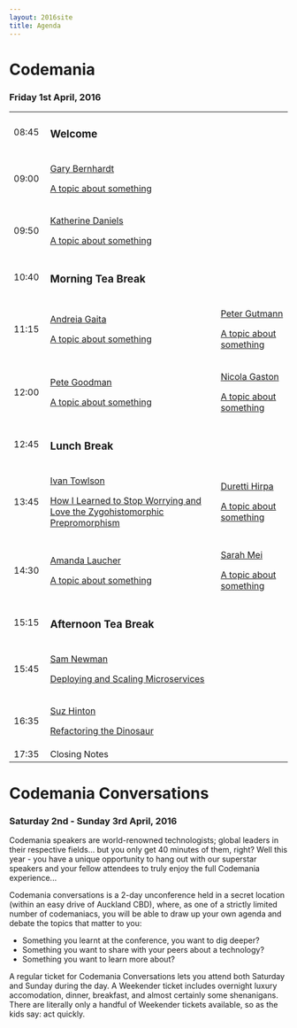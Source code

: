 ```yaml
---
layout: 2016site
title: Agenda
---
```


# Codemania

### Friday 1st April, 2016

<table class="agenda-table">
   <tbody>
    <tr>
      <td width="50px">08:45</td>
      <td colspan="2"><h3>Welcome</h3></td>
    </tr>
    <tr>
      <td>09:00</td>
      <td colspan="2">
        <a href="/agenda/gary-bernhardt.html">
        <p class="speaker">Gary Bernhardt</p>
        <p class="topic">A topic about something</p>
        </a>
      </td>
    </tr>
    <tr>
      <td>09:50</td>
      <td colspan="2">
        <a href="/agenda/katherine-daniels.html">
        <p class="speaker">Katherine Daniels</p>
        <p class="topic">A topic about something</p>
        </a>
      </td>
    </tr>
    <tr>
      <td>10:40</td>
      <td colspan="2"><h3>Morning Tea Break</h3></td>
    </tr>
    <tr>
      <td>11:15</td>
      <td><a href="/agenda/andreia-gaita.html">
        <p class="speaker">Andreia Gaita</p>
        <p class="topic">A topic about something</p></a>
      </td>
      <td>
        <a href="/agenda/peter-gutmann.html">
        <p class="speaker">Peter Gutmann</p>
        <p class="topic">A topic about something</p>
        </a>
      </td>
    </tr>
    <tr>
      <td>12:00</td>
      <td>
        <a href="/agenda/peter-goodman.html">
        <p class="speaker">Pete Goodman</p>
        <p class="topic">A topic about something</p>
        </a>
      </td>
      <td>
        <a href="/agenda/nicola-gaston.html">
        <p class="speaker">Nicola Gaston</p>
        <p class="topic">A topic about something</p>
        </a>
      </td>
    </tr>
    <tr>
      <td>12:45</td>
      <td colspan="2"><h3>Lunch Break</h3></td>
    </tr>
    <tr>
      <td>13:45</td>
      <td>
        <a href="/agenda/ivan-towlson.html">
        <p class="speaker">Ivan Towlson</p>
        <p class="topic">How I Learned to Stop Worrying and Love the Zygohistomorphic Prepromorphism</p>
        </a>
      </td>
      <td>
        <a href="/agenda/duretti-hirpa.html">
        <p class="speaker">Duretti Hirpa</p>
        <p class="topic">A topic about something</p>
        </a>
      </td>
    </tr>
    <tr>
      <td>14:30</td>
      <td>
        <a href="/agenda/amanda-laucher.html">
        <p class="speaker">Amanda Laucher</p>
        <p class="topic">A topic about something</p>
        </a>
      </td>
      <td>
        <a href="/agenda/sarah-mei.html">
        <p class="speaker">Sarah Mei</p>
        <p class="topic">A topic about something</p>
        </a>
      </td>
    </tr>
    <tr>
      <td>15:15</td>
      <td colspan="2"><h3>Afternoon Tea Break</h3></td>
    </tr>
    <tr>
      <td>15:45</td>
      <td colspan="2">
        <a href="/agenda/sam-newman.html">
        <p class="speaker">Sam Newman</p>
        <p class="topic">Deploying and Scaling Microservices</p>
        </a>
      </td>
    </tr>
    <tr>
      <td>16:35</td>
      <td colspan="2">
        <a href="/agenda/suz-hinton.html">
        <p class="speaker">Suz Hinton</p>
        <p class="topic">Refactoring the Dinosaur</p>
        </a>
      </td>
    </tr>
    <tr>
      <td>17:35</td>
      <td colspan="2">Closing Notes</td>
    </tr>
  </tbody>
</table>

# Codemania Conversations

### Saturday 2nd - Sunday 3rd April, 2016

Codemania speakers are world-renowned technologists; global leaders in their respective fields... but you only get 40 minutes of them, right? Well this year - you have a unique opportunity to hang out with our superstar speakers and your fellow attendees to truly enjoy the full Codemania experience...

Codemania conversations is a 2-day unconference held in a secret location (within an easy drive of Auckland CBD), where, as one of a strictly limited number of codemaniacs, you will be able to draw up your own agenda and debate the topics that matter to you:

- Something you learnt at the conference, you want to dig deeper?
- Something you want to share with your peers about a technology?
- Something you want to learn more about?

A regular ticket for Codemania Conversations lets you attend both Saturday and Sunday during the day. A Weekender ticket includes overnight luxury accomodation, dinner, breakfast, and almost certainly some shenanigans. There are literally only a handful of Weekender tickets available, so as the kids say: act quickly.
